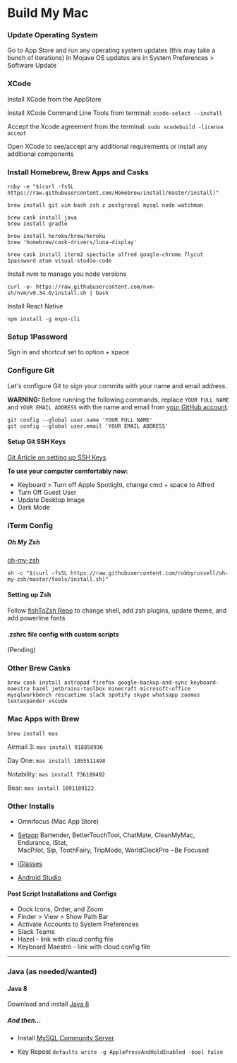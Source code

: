 # Build My Mac

### Update Operating System

Go to App Store and run any operating system updates (this may take a bunch of iterations)
In Mojave OS updates are in System Preferences > Software Update

### XCode

Install XCode from the AppStore

Install XCode Command Line Tools from terminal: `xcode-select --install`

Accept the Xcode agreement from the terminal: `sudo xcodebuild -license accept`

Open XCode to see/accept any additional requirements or install any additional components


### Install Homebrew, Brew Apps and Casks
```
ruby -e "$(curl -fsSL https://raw.githubusercontent.com/Homebrew/install/master/install)"
```

```
brew install git vim bash zsh z postgresql mysql node watchman
```

```
brew cask install java
brew install gradle
```

```
brew install heroku/brew/heroku
brew 'homebrew/cask-drivers/luna-display'
```

```
brew cask install iterm2 spectacle alfred google-chrome flycut 1password atom visual-studio-code
```

Install nvm to manage you node versions
```
curl -o- https://raw.githubusercontent.com/nvm-sh/nvm/v0.34.0/install.sh | bash
```

Install React Native
```
npm install -g expo-cli
```

### Setup 1Password
Sign in and shortcut set to option + space


### Configure Git
Let's configure Git to sign your commits with your name and email address.

**WARNING:** Before running the following commands, replace `YOUR FULL NAME` and `YOUR EMAIL ADDRESS` with the name and email from [your GitHub account](https://github.com/settings/profile).

```
git config --global user.name 'YOUR FULL NAME'
git config --global user.email 'YOUR EMAIL ADDRESS'
```

#### Setup Git SSH Keys
[Git Article on setting up SSH Keys](https://help.github.com/articles/connecting-to-github-with-ssh/)


**To use your computer comfortably now:**
- Keyboard > Turn off Apple Spotlight, change cmd + space to Alfred
- Turn Off Guest User
- Update Desktop Image
- Dark Mode


### iTerm Config

##### Oh My Zsh
[oh-my-zsh](https://github.com/robbyrussell/oh-my-zsh)

```
sh -c "$(curl -fsSL https://raw.githubusercontent.com/robbyrussell/oh-my-zsh/master/tools/install.sh)"
```

#### Setting up Zsh
Follow [fishToZsh Repo](https://github.com/thacherT1D/fishToZsh) to change shell, add zsh plugins, update theme, and add powerline fonts

#### .zshrc file config with custom scripts
(Pending)

### Other Brew Casks
```brew cask install astropad firefox google-backup-and-sync keyboard-maestro hazel jetbrains-toolbox minecraft microsoft-office mysqlworkbench rescuetime slack spotify skype whatsapp zoomus textexpander vscode```

### Mac Apps with Brew
```brew install mas```

Airmail 3: ```mas install 918858936```

Day One: ```mas install 1055511498```

Notability: ```mas install 736189492```

Bear: ```mas install 1091189122```

### Other Installs
- Omnifocus (Mac App Store)
- [Setapp](https://setapp.com)
    Bartender, BetterTouchTool, ChatMate, CleanMyMac, Endurance, iStat,  
    MacPilot, Sip, ToothFairy, TripMode, WorldClockPro
    ~Be Focused

- [iGlasses](https://www.ecamm.com/mac/iglasses/)
- [Android Studio](https://developer.android.com/studio/install#mac)

#### Post Script Installations and Configs
- Dock Icons, Order, and Zoom
- Finder > View > Show Path Bar
- Activate Accounts to System Preferences
- Slack Teams
- Hazel - link with cloud config file
- Keyboard Maestro - link with cloud config file

<hr>

### Java (as needed/wanted)
#### Java 8
Download and install [Java 8](http://www.oracle.com/technetwork/java/javase/downloads/jdk8-downloads-2133151.html)

##### And then...
- Install [MySQL Community Server](https://dev.mysql.com/downloads/mysql/)

- Key Repeat ```defaults write -g ApplePressAndHoldEnabled -bool false```
